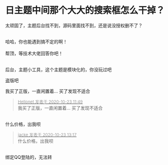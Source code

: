# 日主题中间那个大大的搜索框怎么干掉？


太顽固了，主题后台找不到，源码里面找不到，还是说没授权删不了？<br />
<br />
<img id="aimg_J398j" onclick="zoom(this, this.src, 0, 0, 0)" class="zoom" src="https://ftp.bmp.ovh/imgs/2020/10/621e4e591c387920.png" onmouseover="img_onmouseoverfunc(this)" onload="thumbImg(this)" border="0" alt="" />

哈哈，你也能遇到搞不定的啊！<br />
<br />
帮顶，等技术大佬回答你吧！<br />
<br />
<img src="static/image/smiley/default/lol.gif" smilieid="12" border="0" alt="" /><img src="static/image/smiley/default/lol.gif" smilieid="12" border="0" alt="" /><img src="static/image/smiley/default/lol.gif" smilieid="12" border="0" alt="" />

后台，主题小工具，这个主题是模块化的，你没玩过吧

盗版吧

我买了正版，一直闲置着... 买了发现不适合

<div class="quote"><blockquote><font size="2"><a href="https://www.hostloc.com/forum.php?mod=redirect&amp;goto=findpost&amp;pid=9340287&amp;ptid=757498" target="_blank"><font color="#999999">Hellonet 发表于 2020-10-23 11:49</font></a></font><br />
我买了正版，一直闲置着... 买了发现不适合</blockquote></div><br />
什么价格，出我呗

<div class="quote"><blockquote><font size="2"><a href="https://www.hostloc.com/forum.php?mod=redirect&amp;goto=findpost&amp;pid=9340732&amp;ptid=757498" target="_blank"><font color="#999999">jacke 发表于 2020-10-23 13:17</font></a></font><br />
什么价格，出我呗</blockquote></div><br />
绑定QQ登陆的，无法转
